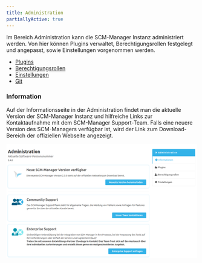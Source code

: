 ```yaml
---
title: Administration
partiallyActive: true
---
```

<!--- AppendLinkContentStart -->
Im Bereich Administration kann die SCM-Manager Instanz administriert werden. Von hier können Plugins verwaltet, Berechtigungsrollen festgelegt und angepasst, sowie Einstellungen vorgenommen werden.

* [Plugins](plugins/)
* [Berechtigungsrollen](roles/)
* [Einstellungen](settings/)
* [Git](git/)
<!--- AppendLinkContentEnd -->

### Information
Auf der Informationsseite in der Administration findet man die aktuelle Version der SCM-Manager Instanz und hilfreiche Links zur Kontaktaufnahme mit dem SCM-Manager Support-Team. Falls eine neuere Version des SCM-Managers verfügbar ist, wird der Link zum Download-Bereich der offiziellen Webseite angezeigt. 

![Administration-Information](assets/administration-information.png)
